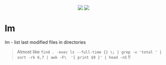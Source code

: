 <div align="center">
  <a href="https://codeclimate.com/github/Chocorean/lm/test_coverage"><img src="https://api.codeclimate.com/v1/badges/811f98f93675d9e90a36/test_coverage" /></a>
  <a href="https://codeclimate.com/github/Chocorean/lm/maintainability"><img src="https://api.codeclimate.com/v1/badges/811f98f93675d9e90a36/maintainability" /></a>
</div>

# lm

lm - list last modified files in directories

> Almost like `find . -exec ls --full-time {} \; | grep -v 'total ' | sort -rk 6,7 | awk -F\  '{ print $9 }' | head -n5` !!


